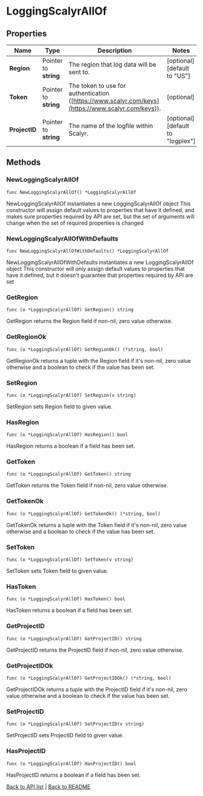 # LoggingScalyrAllOf

## Properties

Name | Type | Description | Notes
------------ | ------------- | ------------- | -------------
**Region** | Pointer to **string** | The region that log data will be sent to. | [optional] [default to "US"]
**Token** | Pointer to **string** | The token to use for authentication ([https://www.scalyr.com/keys](https://www.scalyr.com/keys)). | [optional] 
**ProjectID** | Pointer to **string** | The name of the logfile within Scalyr. | [optional] [default to "logplex"]

## Methods

### NewLoggingScalyrAllOf

`func NewLoggingScalyrAllOf() *LoggingScalyrAllOf`

NewLoggingScalyrAllOf instantiates a new LoggingScalyrAllOf object
This constructor will assign default values to properties that have it defined,
and makes sure properties required by API are set, but the set of arguments
will change when the set of required properties is changed

### NewLoggingScalyrAllOfWithDefaults

`func NewLoggingScalyrAllOfWithDefaults() *LoggingScalyrAllOf`

NewLoggingScalyrAllOfWithDefaults instantiates a new LoggingScalyrAllOf object
This constructor will only assign default values to properties that have it defined,
but it doesn't guarantee that properties required by API are set

### GetRegion

`func (o *LoggingScalyrAllOf) GetRegion() string`

GetRegion returns the Region field if non-nil, zero value otherwise.

### GetRegionOk

`func (o *LoggingScalyrAllOf) GetRegionOk() (*string, bool)`

GetRegionOk returns a tuple with the Region field if it's non-nil, zero value otherwise
and a boolean to check if the value has been set.

### SetRegion

`func (o *LoggingScalyrAllOf) SetRegion(v string)`

SetRegion sets Region field to given value.

### HasRegion

`func (o *LoggingScalyrAllOf) HasRegion() bool`

HasRegion returns a boolean if a field has been set.

### GetToken

`func (o *LoggingScalyrAllOf) GetToken() string`

GetToken returns the Token field if non-nil, zero value otherwise.

### GetTokenOk

`func (o *LoggingScalyrAllOf) GetTokenOk() (*string, bool)`

GetTokenOk returns a tuple with the Token field if it's non-nil, zero value otherwise
and a boolean to check if the value has been set.

### SetToken

`func (o *LoggingScalyrAllOf) SetToken(v string)`

SetToken sets Token field to given value.

### HasToken

`func (o *LoggingScalyrAllOf) HasToken() bool`

HasToken returns a boolean if a field has been set.

### GetProjectID

`func (o *LoggingScalyrAllOf) GetProjectID() string`

GetProjectID returns the ProjectID field if non-nil, zero value otherwise.

### GetProjectIDOk

`func (o *LoggingScalyrAllOf) GetProjectIDOk() (*string, bool)`

GetProjectIDOk returns a tuple with the ProjectID field if it's non-nil, zero value otherwise
and a boolean to check if the value has been set.

### SetProjectID

`func (o *LoggingScalyrAllOf) SetProjectID(v string)`

SetProjectID sets ProjectID field to given value.

### HasProjectID

`func (o *LoggingScalyrAllOf) HasProjectID() bool`

HasProjectID returns a boolean if a field has been set.


[Back to API list](../README.md#documentation-for-api-endpoints) | [Back to README](../README.md)
